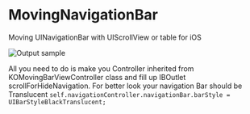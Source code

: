 MovingNavigationBar
===================
Moving UINavigationBar with UIScrollView or table for iOS

![Output sample](https://raw.github.com/kohtenko/MovingNavigationBar/master/animationExample.gif)


All you need to do is make you Controller inherited from KOMovingBarViewController class and fill up IBOutlet scrollForHideNavigation. For better look your navigation Bar should be Translucent 
`self.navigationController.navigationBar.barStyle = UIBarStyleBlackTranslucent;`
